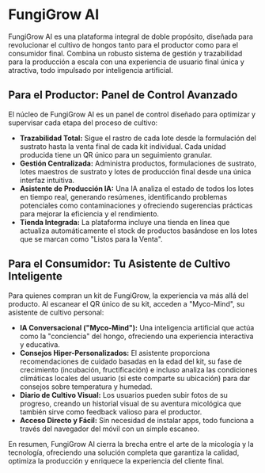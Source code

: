 # FungiGrow AI

FungiGrow AI es una plataforma integral de doble propósito, diseñada para revolucionar el cultivo de hongos tanto para el productor como para el consumidor final. Combina un robusto sistema de gestión y trazabilidad para la producción a escala con una experiencia de usuario final única y atractiva, todo impulsado por inteligencia artificial.

## Para el Productor: Panel de Control Avanzado

El núcleo de FungiGrow AI es un panel de control diseñado para optimizar y supervisar cada etapa del proceso de cultivo:

*   **Trazabilidad Total:** Sigue el rastro de cada lote desde la formulación del sustrato hasta la venta final de cada kit individual. Cada unidad producida tiene un QR único para un seguimiento granular.
*   **Gestión Centralizada:** Administra productos, formulaciones de sustrato, lotes maestros de sustrato y lotes de producción final desde una única interfaz intuitiva.
*   **Asistente de Producción IA:** Una IA analiza el estado de todos los lotes en tiempo real, generando resúmenes, identificando problemas potenciales como contaminaciones y ofreciendo sugerencias prácticas para mejorar la eficiencia y el rendimiento.
*   **Tienda Integrada:** La plataforma incluye una tienda en línea que actualiza automáticamente el stock de productos basándose en los lotes que se marcan como "Listos para la Venta".

## Para el Consumidor: Tu Asistente de Cultivo Inteligente

Para quienes compran un kit de FungiGrow, la experiencia va más allá del producto. Al escanear el QR único de su kit, acceden a "Myco-Mind", su asistente de cultivo personal:

*   **IA Conversacional ("Myco-Mind"):** Una inteligencia artificial que actúa como la "conciencia" del hongo, ofreciendo una experiencia interactiva y educativa.
*   **Consejos Hiper-Personalizados:** El asistente proporciona recomendaciones de cuidado basadas en la edad del kit, su fase de crecimiento (incubación, fructificación) e incluso analiza las condiciones climáticas locales del usuario (si este comparte su ubicación) para dar consejos sobre temperatura y humedad.
*   **Diario de Cultivo Visual:** Los usuarios pueden subir fotos de su progreso, creando un historial visual de su aventura micológica que también sirve como feedback valioso para el productor.
*   **Acceso Directo y Fácil:** Sin necesidad de instalar apps, todo funciona a través del navegador del móvil con un simple escaneo.

En resumen, FungiGrow AI cierra la brecha entre el arte de la micología y la tecnología, ofreciendo una solución completa que garantiza la calidad, optimiza la producción y enriquece la experiencia del cliente final.
